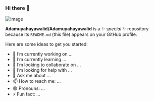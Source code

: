 ### Hi there 👋

![image](https://github.com/Adamuyahayawalid/Adamuyahayawalid/assets/120284616/5f8d1720-85b1-49af-afd9-967837cee25f)



**Adamuyahayawalid/Adamuyahayawalid** is a ✨ _special_ ✨ repository because its `README.md` (this file) appears on your GitHub profile.

Here are some ideas to get you started:

- 🔭 I’m currently working on ...
- 🌱 I’m currently learning ...
- 👯 I’m looking to collaborate on ...
- 🤔 I’m looking for help with ...
- 💬 Ask me about ...
- 📫 How to reach me: ...
- 😄 Pronouns: ...
- ⚡ Fun fact: ...

